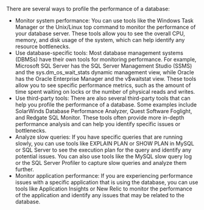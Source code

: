 There are several ways to profile the performance of a database:

- Monitor system performance: You can use tools like the Windows Task Manager or the Unix/Linux top command to monitor the performance of your database server. These tools allow you to see the overall CPU, memory, and disk usage of the system, which can help identify any resource bottlenecks.
- Use database-specific tools: Most database management systems (DBMSs) have their own tools for monitoring performance. For example, Microsoft SQL Server has the SQL Server Management Studio (SSMS) and the sys.dm_os_wait_stats dynamic management view, while Oracle has the Oracle Enterprise Manager and the v$waitstat view. These tools allow you to see specific performance metrics, such as the amount of time spent waiting on locks or the number of physical reads and writes.
- Use third-party tools: There are also several third-party tools that can help you profile the performance of a database. Some examples include SolarWinds Database Performance Analyzer, Quest Software Foglight, and Redgate SQL Monitor. These tools often provide more in-depth performance analysis and can help you identify specific issues or bottlenecks.
- Analyze slow queries: If you have specific queries that are running slowly, you can use tools like EXPLAIN PLAN or SHOW PLAN in MySQL or SQL Server to see the execution plan for the query and identify any potential issues. You can also use tools like the MySQL slow query log or the SQL Server Profiler to capture slow queries and analyze them further.
- Monitor application performance: If you are experiencing performance issues with a specific application that is using the database, you can use tools like Application Insights or New Relic to monitor the performance of the application and identify any issues that may be related to the database.